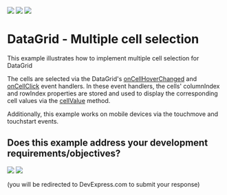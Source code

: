 <!-- default badges list -->
[![](https://img.shields.io/badge/Open_in_DevExpress_Support_Center-FF7200?style=flat-square&logo=DevExpress&logoColor=white)](https://supportcenter.devexpress.com/ticket/details/T1085435)
[![](https://img.shields.io/badge/📖_How_to_use_DevExpress_Examples-e9f6fc?style=flat-square)](https://docs.devexpress.com/GeneralInformation/403183)
[![](https://img.shields.io/badge/💬_Leave_Feedback-feecdd?style=flat-square)](#does-this-example-address-your-development-requirementsobjectives)
<!-- default badges end -->
# DataGrid - Multiple cell selection

This example illustrates how to implement multiple cell selection for DataGrid

The cells are selected via the DataGrid's [onCellHoverChanged](https://js.devexpress.com/Documentation/ApiReference/UI_Components/dxDataGrid/Configuration/#onCellHoverChanged) and [onCellClick](https://js.devexpress.com/Documentation/ApiReference/UI_Components/dxDataGrid/Configuration/#onCellClick) event handlers. In these event handlers, the cells' columnIndex and rowIndex properties are stored and used to display the corresponding cell values via the [cellValue](https://js.devexpress.com/Documentation/ApiReference/UI_Components/dxDataGrid/Methods/#cellValuerowIndex_visibleColumnIndex_value) method.

Additionally, this example works on mobile devices via the touchmove and touchstart events.
<!-- feedback -->
## Does this example address your development requirements/objectives?

[<img src="https://www.devexpress.com/support/examples/i/yes-button.svg"/>](https://www.devexpress.com/support/examples/survey.xml?utm_source=github&utm_campaign=devextreme-datagrid-multiple-cell-selection&~~~was_helpful=yes) [<img src="https://www.devexpress.com/support/examples/i/no-button.svg"/>](https://www.devexpress.com/support/examples/survey.xml?utm_source=github&utm_campaign=devextreme-datagrid-multiple-cell-selection&~~~was_helpful=no)

(you will be redirected to DevExpress.com to submit your response)
<!-- feedback end -->
